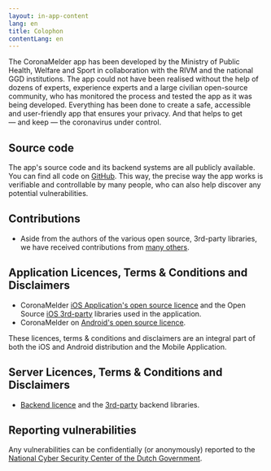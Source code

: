 ```yaml
---
layout: in-app-content
lang: en
title: Colophon
contentLang: en
---
```


The CoronaMelder app has been developed by the Ministry of Public Health,
Welfare and Sport in collaboration with the RIVM and the national GGD
institutions. The app could not have been realised without the help of dozens of
experts, experience experts and a large civilian open-source community, who has
monitored the process and tested the app as it was being developed. Everything
has been done to create a safe, accessible and user-friendly app that ensures
your privacy. And that helps to get —&nbsp;and keep&nbsp;— the coronavirus under control.

## Source code

The app's source code and its backend systems are all publicly available. You
can find all code on [GitHub](https://github.com/minvws). This way, the precise
way the app works is verifiable and controllable by many people, who can also
help discover any potential vulnerabilities.

## Contributions

- Aside from the authors of the various open source, 3rd-party libraries, we
  have received contributions from
  [many others](https://raw.githubusercontent.com/minvws/nl-covid19-notification-app-design/master/%E2%9D%A4%EF%B8%8F).

## Application Licences, Terms & Conditions and Disclaimers

- CoronaMelder
  [iOS Application's open source licence](https://github.com/minvws/nl-covid19-notification-app-ios/blob/master/LICENSES.md)
  and the Open Source
  [iOS 3rd-party](https://github.com/minvws/nl-covid19-notification-app-ios/tree/master/licenses)
  libraries used in the application.
- CoronaMelder on
  [Android's open source licence](https://github.com/minvws/nl-covid19-notification-app-android/blob/master/LICENSES.md).

These licences, terms & conditions and disclaimers are an integral part of both
the iOS and Android distribution and the Mobile Application.

## Server Licences, Terms & Conditions and Disclaimers

- [Backend licence](https://github.com/minvws/nl-covid19-notification-app-backend/blob/master/LICENSES.md)
  and the
  [3rd-party](https://github.com/minvws/nl-covid19-notification-app-backend/tree/master/LICENSE)
  backend libraries.

## Reporting vulnerabilities

Any vulnerabilities can be confidentially (or anonymously) reported to the
[National Cyber Security Center of the Dutch Government](https://www.ncsc.nl/contact/kwetsbaarheid-melden).
